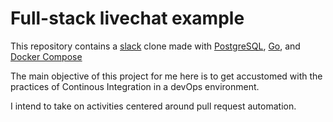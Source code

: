 # Full-stack livechat example

This repository contains a [slack](https://slack.com) clone made with [PostgreSQL](https://www.postgresql.org/), [Go](https://golang.org/), and [Docker Compose](https://docs.docker.com/compose/install/)

The main objective of this project for me here is to get accustomed with the practices of Continous Integration in a devOps environment.

I intend to take on activities centered around pull request automation.

